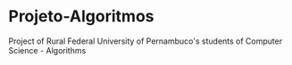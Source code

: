 # Projeto-Algoritmos
Project of Rural Federal University of Pernambuco's students of Computer Science - Algorithms
